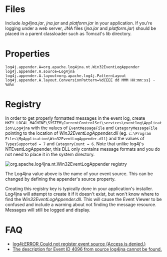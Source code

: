 Files
=====

Include *log4jna.jar*, *jna.jar* and *platform.jar* in your application. If you're logging under a web server, JNA files (*jna.jar* and *platform.jar*) should be placed in a parent classloader such as Tomcat's lib directory.

Properties
==========

    log4j.appender.A=org.apache.log4jna.nt.Win32EventLogAppender
    log4j.appender.A.source=Log4jna
    log4j.appender.A.layout=org.apache.log4j.PatternLayout 
    log4j.appender.A.layout.ConversionPattern=%d{EEE dd MMM HH:mm:ss} - %m%n

Registry
========

In order to get properly formatted messages in the event log, create `HKEY_LOCAL_MACHINE\SYSTEM\CurrentControlSet\services\eventlog\Application\Log4jna` with the values of `EventMessageFile` and `CategoryMessageFile` pointing to the location of *Win32EventLogAppender.dll* (eg. `c:\Program Files\MyApplication\Win32EventLogAppender.dll`) and the values of `TypesSupported = 7` and `CategoryCount = 6`. Note that unlike log4j's NTEventLogAppender, this DLL only contains message formats and you do not need to place it in the system directory.

![org.apache.log4jna.nt.Win32EventLogAppender registry](org.apache.log4jna.nt.Win32EventLogAppender.registry.png?raw=true "Registry")

The Log4jna value above is the name of your event source. This can be changed by defining the appender's source property.

Creating this registry key is typically done in your application's installer. Log4jna will attempt to create it if it doesn't exist, but won't know where to find the *Win32EventLogAppender.dll*. This will cause the Event Viewer to be confused and include a warning about not finding the message resource. Messages will still be logged and display.

FAQ
===

* [log4j:ERROR Could not register event source (Access is denied.)](http://code.dblock.org/log4jna-log4jerror-could-not-register-event-source-access-is-denied)
* [The description for Event ID 4096 from source log4jna cannot be found.](http://code.dblock.org/log4jna-the-description-for-event-id-4096-from-source-log4jna-cannot-be-found)